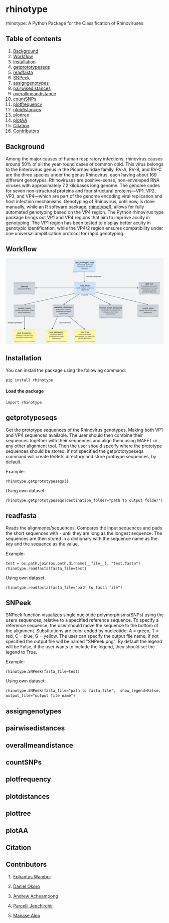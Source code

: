 # rhinotype
rhinotype: A Python Package for the Classification of Rhinoviruses

## Table of contents

1. [Background](#background)
2. [Workflow](#workflow)
3. [Installation](#installation)
4. [getprototypeseqs](#getprototypeseqs)
5. [readfasta](#readfasta)
6. [SNPeek](#snpeek)
7. [assigngenotypes](#assigngenotypes)
8. [pairwisedistances](#pairwisedistances)
9. [overallmeandistance](#overallmeandistance)
10. [countSNPs](#countsnps)
11. [plotfrequency](#plotfrequency)
12. [plotdistances](#plotdistances)
13. [plottree](#plottree)
14. [plotAA](#plotaa)
15. [Citation](#citation)
16. [Contributors](#contributors)

## <a id="background"></a>Background 

Among the major causes of human respiratory infections, rhinovirus causes around 50% of all the year-round cases of common cold. This virus belongs to the Enterovirus genus in the Picornaviridae family. RV-A, RV-B, and RV-C are the three species under the genus Rhinovirus, each having about 169 different genotypes. Rhinoviruses are positive-sense, non-enveloped RNA viruses with approximately 7.2 kilobases long genome. The genome codes for seven non-structural proteins and four structural proteins—VP1, VP2, VP3, and VP4—which are part of the genome encoding viral replication and host infection mechanisms. Genotyping of Rhinovirus, until now, is done manually, while an R software package, [rhinotypeR](https://github.com/omicscodeathon/rhinotypeR/tree/main), allows for fully automated genotyping based on the VP4 region. The Python rhinovirus type package brings out VP1 and VP4 regions that aim to improve acuity in genotyping. The VP1 region has been tested to display better acuity in genotypic identification, while the VP4/2 region ensures compatibility under one universal amplification protocol for rapid genotyping.

## <a id="workflow"></a>Workflow

![Workflow](figures/rhinotype%20workflow.svg)

## <a id="installation"></a>Installation

You can install the package using the following command:

```
pip install rhinotype
```

#### Load the package

```
import rhinotype
```

## <a id="getprototypeseqs"></a>getprotypeseqs

Get the prototype sequences of the Rhinovirus genotypes. Making both VP1 and VP4 sequences available. The user should then combine their sequences together with their sequences and align them using MAFFT or any other alignment tool. Then the user should specify where the prototype sequences should be stored, if not specified the getprototypeseqs command will create RvRefs directory and store protoype sequences, by default.

Example:

```
rhinotype.getprototypeseqs()
```

Using own dataset:

```
rhinotype.getprototypeseqs(destination_folder="path to output folder")
```

## <a id="readfasta"></a>readfasta

Reads the alignments/sequences. Compares the input sequences and pads the short sequences with - until they are long as the longest sequence. The sequences are then stored in a dictionary with the sequence name as the key and the sequence as the value.

Example:

```
test = os.path.join(os.path.dirname(__file__), "test.fasta")
rhinotype.readfasta(fasta_file=test)
```

Using own dataset:

```
rhinotype.readfasta(fasta_file="path to fasta file")
```

## <a id="snpeek"></a>SNPeek

SNPeek function visualizes single nuclotide polymorphisms(SNPs) using the users sequences, relative to a specified reference sequence. To specify a reference sequence, the user should move the sequence to the bottom of the alignment. Substitutions are color coded by nucleotide: A = green, T = red, C = blue, G = yellow. The user can specify the output file name, if not specified the output file will be named "SNPeek.png". By default the legend will be False, if the user wants to include the legend, they should set the legend to True.

Example:

```
rhinotype.SNPeek(fasta_file=test)
```
Using own dataset:

```
rhinotype.SNPeek(fasta_file="path to fasta file",  show_legend=False, output_file="output file name")
```

## <a id="assigngenotypes"></a>assigngenotypes

## <a id="pairwisedistances"></a>pairwisedistances

## <a id="overallmeandistance"></a>overallmeandistance

## <a id="countsnps"></a>countSNPs

## <a id="plotfrequency"></a>plotfrequency

## <a id="plotdistances"></a>plotdistances

## <a id="plottree"></a>plottree

## <a id="plotaa"></a>plotAA

## <a id="citation"></a>Citation

## <a id="contributors"></a>Contributors

1. [Ephantus Wambui](https://github.com/Ephantus-Wambui)

2. [Daniel Okoro](https://github.com/danny6200)

3. [Andrew Acheampong](https://github.com/AcheampongAndy)

4. [Parcelli Jepchirchir](https://github.com/Parcelli)

5. [Manase Aloo](https://github.com/manasealoo)
